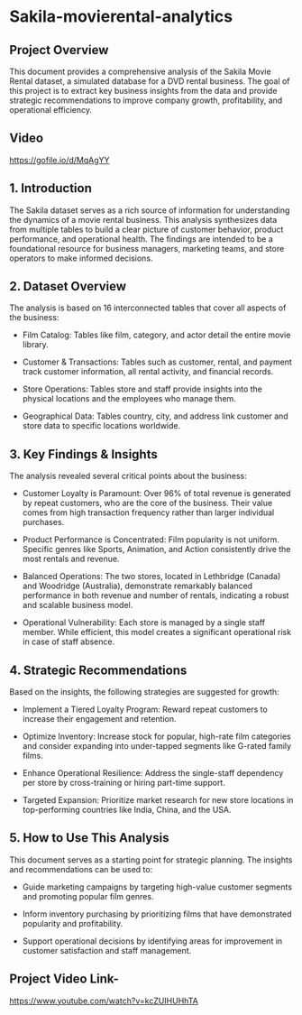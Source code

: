 # Sakila-movierental-analytics
## Project Overview
This document provides a comprehensive analysis of the Sakila Movie Rental dataset, a simulated database for a DVD rental business. The goal of this project is to extract key business insights from the data and provide strategic recommendations to improve company growth, profitability, and operational efficiency.

## Video
https://gofile.io/d/MqAgYY

## 1. Introduction
The Sakila dataset serves as a rich source of information for understanding the dynamics of a movie rental business. This analysis synthesizes data from multiple tables to build a clear picture of customer behavior, product performance, and operational health. The findings are intended to be a foundational resource for business managers, marketing teams, and store operators to make informed decisions.

## 2. Dataset Overview
The analysis is based on 16 interconnected tables that cover all aspects of the business:

- Film Catalog: Tables like film, category, and actor detail the entire movie library.

- Customer & Transactions: Tables such as customer, rental, and payment track customer information, all rental activity, and financial records.

- Store Operations: Tables store and staff provide insights into the physical locations and the employees who manage them.

- Geographical Data: Tables country, city, and address link customer and store data to specific locations worldwide.

## 3. Key Findings & Insights
The analysis revealed several critical points about the business:

- Customer Loyalty is Paramount: Over 96% of total revenue is generated by repeat customers, who are the core of the business. Their value comes from high transaction frequency rather than larger individual purchases.

- Product Performance is Concentrated: Film popularity is not uniform. Specific genres like Sports, Animation, and Action consistently drive the most rentals and revenue.

- Balanced Operations: The two stores, located in Lethbridge (Canada) and Woodridge (Australia), demonstrate remarkably balanced performance in both revenue and number of rentals, indicating a robust and scalable business model.

- Operational Vulnerability: Each store is managed by a single staff member. While efficient, this model creates a significant operational risk in case of staff absence.

## 4. Strategic Recommendations
Based on the insights, the following strategies are suggested for growth:

- Implement a Tiered Loyalty Program: Reward repeat customers to increase their engagement and retention.

- Optimize Inventory: Increase stock for popular, high-rate film categories and consider expanding into under-tapped segments like G-rated family films.

- Enhance Operational Resilience: Address the single-staff dependency per store by cross-training or hiring part-time support.

- Targeted Expansion: Prioritize market research for new store locations in top-performing countries like India, China, and the USA.

## 5. How to Use This Analysis
This document serves as a starting point for strategic planning. The insights and recommendations can be used to:

- Guide marketing campaigns by targeting high-value customer segments and promoting popular film genres.

- Inform inventory purchasing by prioritizing films that have demonstrated popularity and profitability.

- Support operational decisions by identifying areas for improvement in customer satisfaction and staff management.

## Project Video Link-
https://www.youtube.com/watch?v=kcZUIHUHhTA
